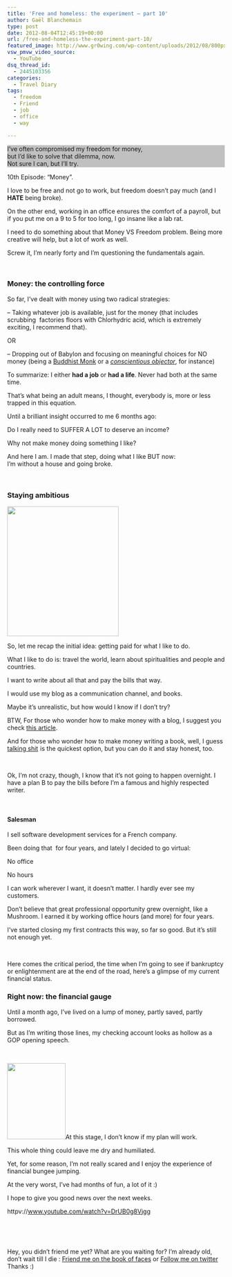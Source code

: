 ```yaml
---
title: 'Free and homeless: the experiment – part 10'
author: Gaël Blanchemain
type: post
date: 2012-08-04T12:45:19+00:00
url: /free-and-homeless-the-experiment-part-10/
featured_image: http://www.gr0wing.com/wp-content/uploads/2012/08/800px-1000_United_States_two-dollar_bills_in_shrink_black.jpg
vsw_pmvw_video_source:
  - YouTube
dsq_thread_id:
  - 2445103356
categories:
  - Travel Diary
tags:
  - freedom
  - Friend
  - job
  - office
  - way

---
```

<p style="background-color: silver;">
  I&#8217;ve often compromised my freedom for money,<br /> but I&#8217;d like to solve that<span style="background-color: silver;"> dilemma, now.<br /> Not sure I can, but I&#8217;ll try.</span>
</p>

10th Episode: &#8220;Money&#8221;.

I love to be free and not go to work, but freedom doesn&#8217;t pay much (and I **HATE** being broke).<!--more-->

On the other end, working in an office ensures the comfort of a payroll, but if you put me on a 9 to 5 for too long, I go insane like a lab rat.

I need to do something about that Money VS Freedom problem. Being more creative will help, but a lot of work as well.

Screw it, I&#8217;m nearly forty and I&#8217;m questioning the fundamentals again.

&nbsp;

### Money: the controlling force

So far, I&#8217;ve dealt with money using two radical strategies:

&#8211; Taking whatever job is available, just for the money (that includes scrubbing  factories floors with Chlorhydric acid, which is extremely exciting, I recommend that).

OR

&#8211; Dropping out of Babylon and focusing on meaningful choices for NO money (being a <a title="4 things you should know if you want to be a Buddhist monk" href="http://www.gr0wing.com/4-things-you-should-know-if-you-want-to-be-a-buddhist-monk/" target="_blank">Buddhist Monk</a> or a <a href="http://en.wikipedia.org/wiki/Conscientious_objector" target="_blank"><em>conscientious objector</em></a>, for instance)

To summarize: I either **had a job** or **had a life**. Never had both at the same time.

That&#8217;s what being an adult means, I thought, everybody is, more or less trapped in this equation.

Until a brilliant insight occurred to me 6 months ago:

Do I really need to SUFFER A LOT to deserve an income?

Why not make money doing something I like?

And here I am. I made that step, doing what I like BUT now:  
I&#8217;m without a house and going broke.

&nbsp;

### Staying ambitious

<a href="http://www.gr0wing.com/about/" target="_blank"><img class="alignleft" title="Pimp-c-gael" src="http://www.gr0wing.com/wp-content/uploads/2012/08/Pimp-c-gael-258x300.jpg" alt="" width="258" height="300" /></a>

So, let me recap the initial idea: getting paid for what I like to do.

What I like to do is: travel the world, learn about spiritualities and people and countries.

I want to write about all that and pay the bills that way.

I would use my blog as a communication channel, and books.

Maybe it&#8217;s unrealistic, but how would I know if I don&#8217;t try?

BTW, For those who wonder how to make money with a blog, I suggest you check <a href="http://christianpf.com/how-to-make-money-with-a-blog/" target="_blank">this article</a>.

And for those who wonder how to make money writing a book, well, I guess <a href="http://www.amazon.com/gp/product/140314446X/ref=as_li_tf_tl?ie=UTF8&tag=grotherooofha-20&linkCode=as2&camp=1789&creative=9325&creativeASIN=140314446X" target="_blank">talking shit</a><img style="border: none !important; margin: 0px !important;" src="http://www.assoc-amazon.com/e/ir?t=grotherooofha-20&l=as2&o=1&a=140314446X" alt="" width="1" height="1" border="0" /> is the quickest option, but you can do it and stay honest, too.

&nbsp;

Ok, I&#8217;m not crazy, though, I know that it&#8217;s not going to happen overnight. I have a plan B to pay the bills before I&#8217;m a famous and highly respected writer.

&nbsp;

#### Salesman

I sell software development services for a French company.

Been doing that  for four years, and lately I decided to go virtual:

No office

No hours

I can work wherever I want, it doesn&#8217;t matter. I hardly ever see my customers.

Don&#8217;t believe that great professional opportunity grew overnight, like a Mushroom. I earned it by working office hours (and more) for four years.

I&#8217;ve started closing my first contracts this way, so far so good. But it&#8217;s still not enough yet.

&nbsp;

Here comes the critical period, the time when I&#8217;m going to see if bankruptcy or enlightenment are at the end of the road, here&#8217;s a glimpse of my current financial status.

### Right now: the financial gauge

Until a month ago, I&#8217;ve lived on a lump of money, partly saved, partly borrowed.

But as I&#8217;m writing those lines, my checking account looks as hollow as a GOP opening speech.

&nbsp;

<p style="text-align: left;">
  <img class="alignleft size-full wp-image-3495" title="135px-2003_Honda_Civic_fuel_gauge_empty copy" src="http://www.gr0wing.com/wp-content/uploads/2012/08/135px-2003_Honda_Civic_fuel_gauge_empty-copy.jpg" alt="" width="135" height="176" />At this stage, I don&#8217;t know if my plan will work.
</p>

<p style="text-align: left;">
  This whole thing could leave me dry and humiliated.
</p>

<p style="text-align: left;">
  Yet, for some reason, I&#8217;m not really scared and I enjoy the experience of financial bungee jumping.
</p>

<p style="text-align: left;">
  At the very worst, I&#8217;ve had months of fun, a lot of it :)
</p>

<p style="text-align: left;">
  I hope to give you good news over the next weeks.
</p>

httpv://www.youtube.com/watch?v=DrUB0g8Vjgg

&nbsp;

&nbsp;

Hey, you didn&#8217;t friend me yet? What are you waiting for? I&#8217;m already old, don&#8217;t wait till I die : [Friend me on the book of faces][1] or [Follow me on twitter][2]  Thanks :)

 [1]: https://www.facebook.com/gael.blanchemain
 [2]: https://twitter.com/#!/gaelblanchemain